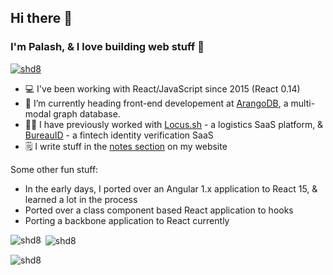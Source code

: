 ## Hi there 👋
### I'm Palash, & I love building web stuff 🚀
<!--
**palashkaria/palashkaria** is a ✨ _special_ ✨ repository because its `README.md` (this file) appears on your GitHub profile.

Here are some ideas to get you started:

- 🔭 I’m currently working on ...
- 🌱 I’m currently learning ...
- 👯 I’m looking to collaborate on ...
- 🤔 I’m looking for help with ...
- 💬 Ask me about ...
- 📫 How to reach me: ...
- 😄 Pronouns: ...
- ⚡ Fun fact: ...
-->


<p align="left"> <a href="https://github.com/ryo-ma/github-profile-trophy"><img src="https://github-profile-trophy.vercel.app/?username=shd8" alt="shd8" /></a> </p>


- 💻 I've been working with React/JavaScript since 2015 (React 0.14)
- 🔭 I’m currently heading front-end developement at [ArangoDB](https://arangodb.com), a multi-modal graph database.
- 💪🏼 I have previously worked with [Locus.sh](https://locus.sh) - a logistics SaaS platform, & [BureauID](https://bureau.id) - a fintech identity verification SaaS
- 🗒️ I write stuff in the [notes section](https://palash.co/notes) on my website


Some other fun stuff:
- In the early days, I ported over an Angular 1.x application to React 15, & learned a lot in the process
- Ported over a class component based React application to hooks
- Porting a backbone application to React currently


<p><img align="left" src="https://github-readme-stats.vercel.app/api/top-langs?username=palashkaria&show_icons=true&locale=en&layout=compact" alt="shd8" /></p>

<p>&nbsp;<img align="center" src="https://github-readme-stats.vercel.app/api?username=palashkaria&show_icons=true&locale=en" alt="shd8" /></p>

<p><img align="center" src="https://github-readme-streak-stats.herokuapp.com/?user=palashkaria" alt="shd8" /></p>

